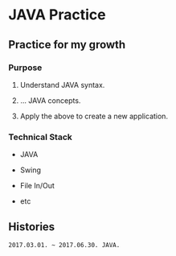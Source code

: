 # JAVA Practice

## Practice for my growth

### Purpose

1. Understand JAVA syntax.

2. ... JAVA concepts.

3. Apply the above to create a new application.

### Technical Stack

* JAVA

* Swing

* File In/Out

* etc

## Histories

    2017.03.01. ~ 2017.06.30. JAVA.
